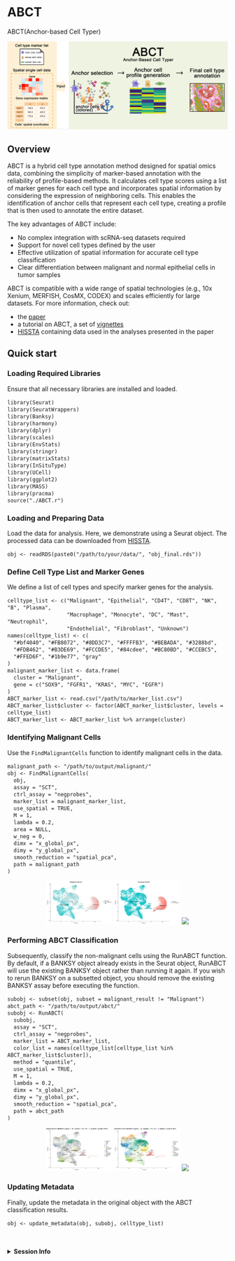 # ABCT
ABCT(Anchor-based Cell Typer)

![Graphical Abstract](images/0_graphical_abstract.png)


## Overview

ABCT is a hybrid cell type annotation method designed for spatial omics data, combining the simplicity of marker-based annotation with the reliability of profile-based methods. It calculates cell type scores using a list of marker genes for each cell type and incorporates spatial information by considering the expression of neighboring cells. This enables the identification of anchor cells that represent each cell type, creating a profile that is then used to annotate the entire dataset.

The key advantages of ABCT include:

- No complex integration with scRNA-seq datasets required
- Support for novel cell types defined by the user
- Effective utilization of spatial information for accurate cell type classification
- Clear differentiation between malignant and normal epithelial cells in tumor samples

ABCT is compatible with a wide range of spatial technologies (e.g., 10x Xenium, MERFISH, CosMX, CODEX) and scales efficiently for large datasets. For more information, check out:

- the [paper]()
- a tutorial on ABCT, a set of [vignettes]()
- [HISSTA](https://kbds.re.kr/hissta/) containing data used in the analyses presented in the paper





## Quick start
### Loading Required Libraries
Ensure that all necessary libraries are installed and loaded.

```{r libraries}
library(Seurat)
library(SeuratWrappers)
library(Banksy)
library(harmony)
library(dplyr)
library(scales)
library(EnvStats)
library(stringr)
library(matrixStats)
library(InSituType)
library(UCell)
library(ggplot2)
library(MASS)
library(pracma)
source("./ABCT.r")
```

### Loading and Preparing Data
Load the data for analysis. Here, we demonstrate using a Seurat object. The processed data can be downloaded from [HISSTA](https://kbds.re.kr/hissta/datasetinfo?sampleIdx=19).
```{r load-data}
obj <- readRDS(paste0("/path/to/your/data/", "obj_final.rds"))
```

### Define Cell Type List and Marker Genes
We define a list of cell types and specify marker genes for the analysis.
```{r cell-types}
celltype_list <- c("Malignant", "Epithelial", "CD4T", "CD8T", "NK", "B", "Plasma",
                   "Macrophage", "Monocyte", "DC", "Mast", "Neutrophil", 
                   "Endothelial", "Fibroblast", "Unknown")
names(celltype_list) <- c(
  "#bf4040", "#FB8072", "#8DD3C7", "#FFFFB3", "#BEBADA", "#3288bd", 
  "#FDB462", "#B3DE69", "#FCCDE5", "#84cdee", "#BC80BD", "#CCEBC5", 
  "#FFED6F", "#1b9e77", "gray"
)
malignant_marker_list <- data.frame(
  cluster = "Malignant",
  gene = c("SOX9", "FGFR1", "KRAS", "MYC", "EGFR")
)
ABCT_marker_list <- read.csv("/path/to/marker_list.csv")
ABCT_marker_list$cluster <- factor(ABCT_marker_list$cluster, levels = celltype_list)
ABCT_marker_list <- ABCT_marker_list %>% arrange(cluster)
```

### Identifying Malignant Cells
Use the `FindMalignantCells` function to identify malignant cells in the data.
```{r find-malignant}
malignant_path <- "/path/to/output/malignant/"
obj <- FindMalignantCells(
  obj,
  assay = "SCT",
  ctrl_assay = "negprobes",
  marker_list = malignant_marker_list,
  use_spatial = TRUE,
  M = 1,
  lambda = 0.2,
  area = NULL,
  w_neg = 0,
  dimx = "x_global_px",
  dimy = "y_global_px",
  smooth_reduction = "spatial_pca",
  path = malignant_path
)
```
<p align="center">
  <img src="images/1_malignant_anchor.png" width="30%" />
  <img src="images/1_malignant_dim.png" width="30%" />
  <img src="images/1_malignant_image.png" width="30%" />
</p>



### Performing ABCT Classification
Subsequently, classify the non-malignant cells using the RunABCT function. By default, if a BANKSY object already exists in the Seurat object, RunABCT will use the existing BANKSY object rather than running it again. If you wish to rerun BANKSY on a subsetted object, you should remove the existing BANKSY assay before executing the function.
```{r run-abct}
subobj <- subset(obj, subset = malignant_result != "Malignant")
abct_path <- "/path/to/output/abct/"
subobj <- RunABCT(
  subobj,
  assay = "SCT",
  ctrl_assay = "negprobes",
  marker_list = ABCT_marker_list,
  color_list = names(celltype_list[celltype_list %in% ABCT_marker_list$cluster]),
  method = "quantile",
  use_spatial = TRUE,
  M = 1,
  lambda = 0.2,
  dimx = "x_global_px",
  dimy = "y_global_px",
  smooth_reduction = "spatial_pca",
  path = abct_path
)
```
<p align="center">
  <img src="images/2_abct_anchor.png" width="30%" />
  <img src="images/2_abct_dim.png" width="30%" />
  <img src="images/2_abct_image.png" width="30%" />
</p>



### Updating Metadata
Finally, update the metadata in the original object with the ABCT classification results.
```{r update-metadata}
obj <- update_metadata(obj, subobj, celltype_list)
```

<br>
<br>
<details>
<summary><strong>Session Info</strong></summary>
  
```r
sessionInfo()
#> R version 4.3.2 (2023-10-31)
#> Platform: x86_64-conda-linux-gnu (64-bit)
#> Running under: Rocky Linux 8.10 (Green Obsidian)
#> 
#> Matrix products: default
#> 
#> locale:
#>  [1] LC_CTYPE=en_US.UTF-8       LC_NUMERIC=C              
#>  [3] LC_TIME=ko_KR.UTF-8        LC_COLLATE=en_US.UTF-8    
#>  [5] LC_MONETARY=ko_KR.UTF-8    LC_MESSAGES=en_US.UTF-8   
#>  [7] LC_PAPER=ko_KR.UTF-8       LC_NAME=C                 
#>  [9] LC_ADDRESS=C               LC_TELEPHONE=C            
#> [11] LC_MEASUREMENT=ko_KR.UTF-8 LC_IDENTIFICATION=C       
#> 
#> time zone: Asia/Seoul
#> tzcode source: system (glibc)
#> 
#> attached base packages:
#> [1] stats     graphics  grDevices utils     datasets  methods   base     
#> 
#> other attached packages:
#>  [1] pracma_2.4.4         MASS_7.3-60          ggplot2_3.5.1       
#>  [4] UCell_2.6.2          InSituType_2.0       matrixStats_1.3.0   
#>  [7] stringr_1.5.1        EnvStats_2.8.1       scales_1.3.0        
#> [10] dplyr_1.1.4          harmony_1.2.0        Rcpp_1.0.12         
#> [13] Banksy_0.99.13       SeuratWrappers_0.3.5 Seurat_5.0.1        
#> [16] SeuratObject_5.0.1   sp_2.1-4            
#> 
#> loaded via a namespace (and not attached):
#>   [1] RcppHungarian_0.3           RcppAnnoy_0.0.22           
#>   [3] splines_4.3.2               later_1.3.2                
#>   [5] bitops_1.0-7                tibble_3.2.1               
#>   [7] R.oo_1.26.0                 polyclip_1.10-6            
#>   [9] fastDummies_1.7.3           lifecycle_1.0.4            
#>  [11] aricode_1.0.3               globals_0.16.3             
#>  [13] lattice_0.22-6              SnowballC_0.7.1            
#>  [15] magrittr_2.0.3              plotly_4.10.4.9000         
#>  [17] sass_0.4.9                  rmarkdown_2.27             
#>  [19] jquerylib_0.1.4             yaml_2.3.8                 
#>  [21] remotes_2.5.0               httpuv_1.6.15              
#>  [23] sctransform_0.4.1           askpass_1.2.0              
#>  [25] spam_2.10-0                 spatstat.sparse_3.0-3      
#>  [27] reticulate_1.37.0           cowplot_1.1.3              
#>  [29] pbapply_1.7-2               RColorBrewer_1.1-3         
#>  [31] abind_1.4-5                 zlibbioc_1.48.0            
#>  [33] Rtsne_0.17                  GenomicRanges_1.54.1       
#>  [35] purrr_1.0.2                 R.utils_2.12.3             
#>  [37] BiocGenerics_0.48.1         RCurl_1.98-1.14            
#>  [39] GenomeInfoDbData_1.2.11     IRanges_2.36.0             
#>  [41] S4Vectors_0.40.2            ggrepel_0.9.5              
#>  [43] irlba_2.3.5.1               listenv_0.9.1              
#>  [45] spatstat.utils_3.1-0        umap_0.2.10.0              
#>  [47] goftest_1.2-3               RSpectra_0.16-1            
#>  [49] spatstat.random_3.2-3       fitdistrplus_1.1-11        
#>  [51] parallelly_1.37.1           leiden_0.4.3.1             
#>  [53] codetools_0.2-20            DelayedArray_0.28.0        
#>  [55] tidyselect_1.2.1            farver_2.1.2               
#>  [57] stats4_4.3.2                spatstat.explore_3.2-7     
#>  [59] jsonlite_1.8.8              BiocNeighbors_1.20.0       
#>  [61] progressr_0.14.0            ggridges_0.5.6             
#>  [63] survival_3.6-4              systemfonts_1.1.0          
#>  [65] dbscan_1.2-0                tools_4.3.2                
#>  [67] ragg_1.3.2                  ica_1.0-3                  
#>  [69] glue_1.7.0                  gridExtra_2.3              
#>  [71] SparseArray_1.2.2           xfun_0.44                  
#>  [73] MatrixGenerics_1.14.0       GenomeInfoDb_1.38.1        
#>  [75] withr_3.0.0                 BiocManager_1.30.23        
#>  [77] fastmap_1.2.0               fansi_1.0.6                
#>  [79] openssl_2.2.0               digest_0.6.35              
#>  [81] rsvd_1.0.5                  R6_2.5.1                   
#>  [83] mime_0.12                   textshaping_0.3.7          
#>  [85] colorspace_2.1-0            scattermore_1.2            
#>  [87] sccore_1.0.5                tensor_1.5                 
#>  [89] spatstat.data_3.0-4         R.methodsS3_1.8.2          
#>  [91] utf8_1.2.4                  tidyr_1.3.1                
#>  [93] generics_0.1.3              data.table_1.15.4          
#>  [95] httr_1.4.7                  htmlwidgets_1.6.4          
#>  [97] S4Arrays_1.2.0              uwot_0.2.2                 
#>  [99] pkgconfig_2.0.3             gtable_0.3.5               
#> [101] lmtest_0.9-40               SingleCellExperiment_1.24.0
#> [103] XVector_0.42.0              htmltools_0.5.8.1          
#> [105] dotCall64_1.1-1             Biobase_2.62.0             
#> [107] png_0.1-8                   SpatialExperiment_1.12.0   
#> [109] knitr_1.46                  reshape2_1.4.4             
#> [111] rjson_0.2.21                nlme_3.1-164               
#> [113] cachem_1.1.0                zoo_1.8-12                 
#> [115] KernSmooth_2.23-24          parallel_4.3.2             
#> [117] miniUI_0.1.1.1              pillar_1.9.0               
#> [119] grid_4.3.2                  vctrs_0.6.5                
#> [121] RANN_2.6.1                  lsa_0.73.3                 
#> [123] promises_1.3.0              xtable_1.8-4               
#> [125] cluster_2.1.6               evaluate_0.23              
#> [127] magick_2.8.3                cli_3.6.2                  
#> [129] compiler_4.3.2              rlang_1.1.3                
#> [131] crayon_1.5.2                future.apply_1.11.2        
#> [133] labeling_0.4.3              mclust_6.1.1               
#> [135] plyr_1.8.9                  stringi_1.8.4              
#> [137] BiocParallel_1.36.0         viridisLite_0.4.2          
#> [139] deldir_2.0-4                munsell_0.5.1              
#> [141] lazyeval_0.2.2              spatstat.geom_3.2-9        
#> [143] Matrix_1.6-5                RcppHNSW_0.6.0             
#> [145] patchwork_1.2.0             future_1.33.2              
#> [147] shiny_1.8.1.1               highr_0.10                 
#> [149] SummarizedExperiment_1.32.0 ROCR_1.0-11                
#> [151] leidenAlg_1.1.3             igraph_2.0.3               
#> [153] bslib_0.7.0
```
</details>
<br>
<br>


